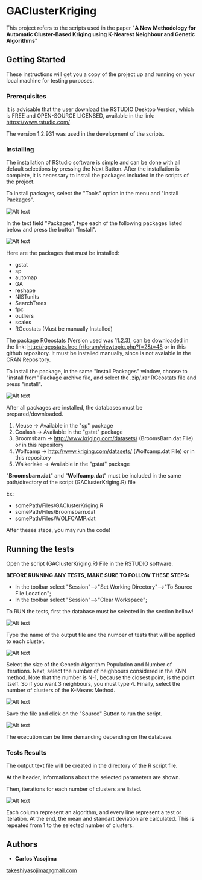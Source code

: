 # GAClusterKriging

This project refers to the scripts used in the paper
"__A New Methodology for Automatic Cluster-Based Kriging using K-Nearest Neighbour and Genetic Algorithms__"

## Getting Started

These instructions will get you a copy of the project up and running on your local machine for testing purposes.

### Prerequisites

It is advisable that the user download the RSTUDIO Desktop Version, which is FREE and OPEN-SOURCE LICENSED, available in the link:
https://www.rstudio.com/

The version 1.2.931 was used in the development of the scripts.

### Installing
The installation of RStudio software is simple and can be done with all default selections by pressing the Next Button.
After the installation is complete, it is necessary to install the packages included in the scripts of the project.

To install packages, select the "Tools" option in the menu and "Install Packages". 

![Alt text](/img/toolsInstallPackages.png?raw=true "Optional Title")

In the text field "Packages", type each of the following packages listed below and press the button "Install". 

![Alt text](/img/toolsInstallPackages2.png?raw=true "Optional Title")

Here are the packages that must be installed:
 - gstat   
 - sp  
 - automap
 - GA
 - reshape
 - NISTunits
 - SearchTrees
 - fpc
 - outliers
 - scales
 - RGeostats (Must be manually Installed)
 
The package RGeostats (Version used was 11.2.3), can be downloaded in the link: http://rgeostats.free.fr/forum/viewtopic.php?f=2&t=48 or in this github repository. It must be installed manually, since is not avaiable in the CRAN Repository.

To install the package, in the same "Install Packages" window, choose to "install from" Package archive file, and select the .zip/.rar RGeostats file and press "install".

![Alt text](/img/toolsInstallPackages3.png?raw=true "Optional Title")

After all packages are installed, the databases must be prepared/downloaded.

1. Meuse -> Available in the "sp" package
2. Coalash -> Available in the "gstat" package
3. Broomsbarn ->  http://www.kriging.com/datasets/ (BroomsBarn.dat File) or in this repository
4. Wolfcamp -> http://www.kriging.com/datasets/ (Wolfcamp.dat File) or in this repository
5. Walkerlake -> Available in the "gstat" package

"__Broomsbarn.dat__" and "__Wolfcamp.dat__" must be included in the same path/directory of the script (GAClusterKriging.R) file

Ex:

- somePath/Files/GAClusterKriging.R
- somePath/Files/Broomsbarn.dat
- somePath/Files/WOLFCAMP.dat

After theses steps, you may run the code!

## Running the tests

Open the script (GAClusterKriging.R) File in the RSTUDIO software.

__BEFORE RUNNING ANY TESTS, MAKE SURE TO FOLLOW THESE STEPS:__

 - In the toolbar select "Session"-->"Set Working Directory"-->"To Source File Location";
 - In the toolbar select "Session"-->"Clear Workspace";

To RUN the tests, first the database must be selected in the section bellow!

![Alt text](/img/code1.png?raw=true "Optional Title")

Type the name of the output file and the number of tests that will be applied to each cluster.

![Alt text](/img/code2.png?raw=true "Optional Title")

Select the size of the Genetic Algorithm Population and Number of Iterations.
Next, select the number of neighbours considered in the KNN method.
Note that the number is N-1, because the closest point, is the point itself.
So if you want 3 neighbours, you must type 4.
Finally, select the number of clusters of the K-Means Method.

![Alt text](/img/code3.png?raw=true "Optional Title")

Save the file and click on the "Source" Button to run the script.

![Alt text](/img/code4.png?raw=true "Optional Title")

The execution can be time demanding depending on the database.

### Tests Results

The output text file will be created in the directory of the R script file. 

At the header, informations about the selected parameters are shown.

Then, iterations for each number of clusters are listed. 

![Alt text](/img/outputfile.png?raw=true "Optional Title")

Each column represent an algorithm, and every line represent a test or iteration.
At the end, the mean and standart deviation are calculated. This is repeated from 1 to the selected number of clusters.

## Authors

* **Carlos Yasojima**

takeshiyasojima@gmail.com
